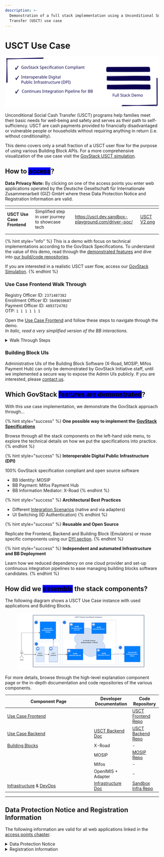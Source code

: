 ```yaml
---
description: >-
  Demonstration of a full stack implementation using a Unconditional Social Cash
  Transfer (USCT) use case
---
```


# USCT Use Case

<img src="../.gitbook/assets/file.excalidraw.svg" alt="" class="gitbook-drawing">

Unconditional Social Cash Transfer (USCT) programs help families meet their basic needs for well-being and safety and serves as their path to self-sufficiency. USCT are cash payments provided to financially disadvantaged or vulnerable people or households without requiring anything in return (i.e. without conditionality).

This demo covers only a small fraction of a USCT user flow for the purpose of using various Building Block APIs. For a more comprehensive visualization of the use case visit the [GovStack USCT simulation](https://www.govstack.global/our-offerings/govspecs/simulation/).

## How to <mark style="background-color:blue;">access</mark>?

**Data Privacy Note:** By clicking on one of the access points you enter web applications operated by the Deutsche Gesellschaft für Internationale Zusammenarbeit (GIZ) GmbH where these Data Protection Notice and Registration Information are valid.

<table data-view="cards"><thead><tr><th></th><th></th><th></th><th data-hidden data-card-target data-type="content-ref"></th><th data-hidden data-card-cover data-type="files"></th></tr></thead><tbody><tr><td><strong>USCT Use Case Frontend</strong></td><td>Simplified step in user journey to showcase tech</td><td></td><td><a href="https://usct.dev.sandbox-playground.com/driver-poc/">https://usct.dev.sandbox-playground.com/driver-poc/</a></td><td><a href="../.gitbook/assets/USCT V2.png">USCT V2.png</a></td></tr><tr><td></td><td></td><td></td><td></td><td></td></tr><tr><td></td><td></td><td></td><td></td><td></td></tr></tbody></table>

{% hint style="info" %}
This is a demo with focus on technical implementations according to the GovStack Specifications. To understand the value of this demo, read through the [demonstrated features](usct-use-case.md#which-govstack-features-are-demonstrated) and dive into [our build/code repositories](usct-use-case.md#what-do-we-use-to-build-it).

If you are interested in a realistic USCT user flow, access our [GovStack Simulation](https://www.govstack.global/our-offerings/govspecs/simulation/).
{% endhint %}

### Use Case Frontend Walk Through

Registry Officer ID: `2371487382`\
Enrollment Officer ID: `5649650687`\
Payment Officer ID: `4893724702`\
OTP: `1 1 1 1 1 1`

Open the [Use Case Frontend](https://usct.dev.sandbox-playground.com/driver-poc/) and follow these steps to navigate through the demo. \
_In italic, read a very simplified version of the BB interactions._

<details>

<summary>Walk Through Steps</summary>

1. Click "Log in with e-signet"\
   _The user gets forwarded to the UI of the Identity BB. Demonstrating UI Switching_
2. Click "Log-in here" and enter the ID `5649650687` **to log in as Enrollment Office**
3. Enter `1 1 1 1 1 1` as One Time Password (OTP)&#x20;
4. As fictional **Enrollment Officer give consent** to using essential personal information (You do not give consent to use your personal data! It is only for demonstration purposes.)\
   _The user gets forwarded back to the Use Case Frontend UI with respective role parameters<mark style="color:purple;">.</mark>_
5. Enter the "Candidate Database" and **enroll any person** to any available benefit package\
   _The user gets a list of candidates requested by the Use Case Backend from the Registry BB channeled through the Information Mediator BB._
6. After returning to the overview page, click on your profile in the top-right to **log out**\
   _The user triggers the Use Case Backend to request the Registry BB to change the enrollment status of a candidate._
7. Repeat the log in procedure with the ID `4893724702` **to log in as Payment Officer**\
   _Again, the user gets forwarded through the UI of the Identity BB._
8. Enter the "Beneficiary Database" and mark (check box) a person to **order payment**
9. Confirm Payment Order\
   _The user triggers the Use Case Backend to request the Payment BB to issue a payment order. They Payment BB returns successful execution of the payment._
10. Optional: Log in with the ID `2371487382` **to log in as Registry Officer** and **create new candidates.**

</details>

### Building Block UIs

Administrative UIs of the Building Block Software (X-Road, MOSIP, Mifos Payment Hub) can only be demonstrated by GovStack Initiative staff, until we implemented a secure way to expose the Admin UIs publicly. If you are interested, please [contact us](https://www.govstack.global/about/contact/).

## Which GovStack <mark style="background-color:blue;">features are demonstrated</mark>?

With this use case implementation, we demonstrate the GovStack approach through...

{% hint style="success" %}
**One possible way to implement the** [**GovStack Specifications**](https://govstack.gitbook.io/specification/)

Browse through all the stack components on the left-hand side menu, to explore the technical details on how we put the specifications into practice.
{% endhint %}

{% hint style="success" %}
**Interoperable Digital Public Infrastructure (DPI)**

100% GovStack specification compliant and open source software

* BB Identity: MOSIP
* BB Payment: Mifos Payment Hub
* BB Information Mediator: X-Road
{% endhint %}

{% hint style="success" %}
**Architectural Best Practices**

* Different [Integration Scenarios](https://govstack.gitbook.io/specification/architecture-and-nonfunctional-requirements/6-onboarding) (native and via adapters)
* UI Switching (ID Authentication)
{% endhint %}

{% hint style="success" %}
**Reusable and Open Source**

Replicate the Frontend, Backend and Building Block (Emulators) or reuse specific components using our [DYI section](diy/).
{% endhint %}

{% hint style="success" %}
**Independent and automated Infrastructure and BB Deployment**

Learn how we reduced dependency on one cloud provider and set-up continuous integration pipelines to ease managing building blocks software candidates.
{% endhint %}

## How did we <mark style="background-color:blue;">assemble</mark> the stack components?

The following diagram shows a USCT Use Case instance with used applications and Building Blocks.&#x20;

<figure><img src="../explore-stack/assets/usct-govstack-instance.drawio.png" alt=""><figcaption></figcaption></figure>

For more details, browse through the high-level explanation component page or the in-depth documentation and code repositories of the various components.

<table><thead><tr><th width="270.3333333333333">Component Page</th><th>Developer Documentation</th><th>Code Repository</th></tr></thead><tbody><tr><td><a href="../explore-stack/use-case-frontend.md">Use Case Frontend</a></td><td></td><td><a href="https://github.com/GovStackWorkingGroup/sandbox-playground">USCT Frontend Repo</a></td></tr><tr><td><a href="../explore-stack/use-case-backend.md">Use Case Backend</a></td><td><a href="https://github.com/GovStackWorkingGroup/sandbox-usecase-usct-backend/blob/main/docs/main.md">USCT Backend Doc</a></td><td><a href="https://github.com/GovStackWorkingGroup/sandbox-usecase-usct-backend">USCT Backend Repo</a></td></tr><tr><td><a href="../explore-stack/building-blocks/">Building Blocks</a></td><td>X-Road</td><td>-</td></tr><tr><td></td><td>MOSIP</td><td><a href="https://github.com/tf-govstack">MOSIP Repo</a></td></tr><tr><td></td><td>Mifos</td><td>-</td></tr><tr><td></td><td>OpenIMIS + Adapter</td><td>-</td></tr><tr><td><a href="../explore-stack/infrastructure.md">Infrastructure</a> &#x26; <a href="../explore-stack/devops.md">DevOps</a></td><td><a href="https://github.com/GovStackWorkingGroup/sandbox-infra/blob/main/docs/1-main.md">Infrastructure Doc</a></td><td><a href="https://github.com/GovStackWorkingGroup/sandbox-infra">Sandbox Infra Repo</a></td></tr></tbody></table>



***

## Data Protection Notice and Registration Information

The following information are valid for all web applications linked in the [access points chapter](usct-use-case.md#access-points).

<details>

<summary>Data Protection Notice</summary>

The Deutsche Gesellschaft für Internationale Zusammenarbeit (GIZ) GmbH attaches great importance to responsible and transparent management of personal data.

Below we provide users with information as to

* who they can contact at GIZ on the subject of data protection
* what data is processed when they visit the web application
* what rights they have with respect to us

**Controller and Data Protection Officer**

The responsible body for data processing is the Deutsche Gesellschaft für Internationale Zusammenarbeit (GIZ) GmbH.

Address:\
Friedrich-Ebert-Allee 32 + 36, 53113 Bonn\
Dag-Hammarskjöld-Weg 1–5, 65760 Eschborn

Contact:\
nico.lueck@giz.de

If you have specific questions about the protection of your data, please contact GIZ's data protection officer: datenschutzbeauftragte@giz.de

**General**

GIZ processes personal data exclusively in accordance with the [EU General Data Protection Regulation (GDPR)](https://eur-lex.europa.eu/legal-content/DE/TXT/PDF/?uri=CELEX:32016R0679\&qid=1527147390147\&from=EN) and the [German Federal Data Protection Act (Bundesdatenschutzgesetz, BDSG)](http://www.gesetze-im-internet.de/bdsg\_2018/index.html).\
Personal data are, for example, name, address, email addresses and user behaviour.

GIZ only processes personal data to the extent necessary. Which data is required and processed for which purpose and on what basis is largely determined by the type of service you use or the purpose for which the data is required.

**Cookies**

When you visit a web application, small text files, so-called cookies, are stored on your computer. They are used to make the online presence more user-friendly and effective overall Cookies cannot run programs or infect your computer with viruses.

The GIZ website uses cookies that are automatically deleted as soon as the browser in which the page is displayed is closed (so-called temporary cookies or session cookies). This type of cookie makes it possible to assign different requests from a browser to a session and to recognize the browser when you visit the website again (session ID).

**Collection of personal data when visiting a web application**

When visiting a [web application](usct-use-case.md#access-points), GIZ itself processes only the data that is automatically transmitted by the browser and technically required in order to display the website correctly and to ensure its stability and security. Each time a web application is accessed, the data stored includes, but is not limited to the following:&#x20;

* Date (The date on which the activity occurred.)
* Time (The time, in coordinated universal time (UTC), at which the activity occurred.)
* Server IP Address (The IP address of the server on which the log file entry was generated.)
* Method (The requested action, for example, a GET method.)
* URI Stem (The target of the action, for example, Default.htm.)
* URI Query (The query, if any that the client was trying to perform. A Universal Resource Identifier (URI) query is necessary only for dynamic pages.)
* Server Port (The server port number that is configured for the service.)
* Client IP Address (The IP address of the client that made the request.)&#x20;
* User Agent (The browser type that the client used.)
* Referrer (The site that the user last visited. This site provided a link to the current site.)
* HTTP Status (The HTTP status code.)
* Time Taken (The length of time that the action took, in milliseconds.)
* Request Body (The transmitted data for demonstration purposes (e.g. fictional person)

The data in the log file is temporary stored. The log retention time depend on amount of requests, service up time and other factors.

**Further information on the storage and transfer of data:**

GIZ is obliged to store data beyond the time of the visit in order to ensure protection against attacks on the GIZ’s internet infrastructure and the communications technology of the Federal Government (legal basis: Art. 6 (1) (e) GDPR in conjunction with Section 5 BSI Act). In the event of attacks on communications technology, this data is analyzed and used to initiate legal and criminal prosecution.

Data logged when accessing the GIZ's web applications is only transmitted to third parties if there is a legal obligation to do so or if the transmission is necessary for legal or criminal prosecution in the event of attacks on the Federal Government's communications technology. Data will not be passed on in any other cases. This data is not merged with other data sources at GIZ.

**Information on opting out**

Users who do not agree with the described processing of data cannot access the web applications. For technical reasons, opting out is not possible.

**Disclosure to third parties**

GIZ does not pass on personal data to third parties unless it is legally obliged or entitled to do so by law.

**Transfer of data to countries outside Germany**

GIZ does not transfer personal data to third countries. When using social media, the privacy policies of the respective providers apply.

**Duration of data retention**

User data will not be kept any longer than is necessary for the purpose for which it is processed or as required by law.

**IT security of user data**

GIZ accords great importance to protecting personal data. For this reason, technical and organisational security measures ensure that data is protected against accidental and intentional manipulation and unintended erasure as well as unauthorised access. These measures are updated accordingly based on technical developments and adapted continuously in line with the risks.

Visitors to the GIZ website have the right

* To obtain **information** about their data stored by us (Article 15 GDPR)
* To have their data stored by us **rectified** (Article 16 GDPR)
* To have their data stored by us **erased** (Article 17 GDPR)
* To obtain **restriction** of processing of their data stored by us (Article 18 GDPR)
* To **object** to the storage of their data if personal data are processed on the basis of the first sentence of Article 6 (1) 1 f and e GDPR (Article 21 GDPR)
* To receive their personal data in a commonly used and machine-readable format from the controller such that they can be potentially transmitted to another controller (right to **data portability**, Article 20 GDPR).
* To **withdraw** their consent to the extent that the data has been processed on the basis of consent (Article 6 (1) a GDPR). The lawfulness of the processing on the basis of the consent given remains unaffected until receipt of the withdrawal.

Users also have the right in accordance with Article 77 GDPR to **lodge a complaint with the competent data protection supervisory authority**. The competent authority is the Federal Commissioner for Data Protection and Freedom of Information ([BfDI](https://www.bfdi.bund.de/EN/Home/home\_node.html)).

</details>

<details>

<summary>Registration Information</summary>

Deutsche Gesellschaft für Internationale Zusammenarbeit (GIZ) GmbH

**Registered offices**

Bonn and Eschborn\
Germany

Friedrich-Ebert-Allee 32 + 36\
53113 Bonn\
Germany\
T +49 228 44 60-0\
F +49 228 44 60-17 66

Dag-Hammarskjöld-Weg 1 - 5\
65760 Eschborn\
Germany\
T +49 61 96 79-0\
F +49 61 96 79-11 15

E info@giz.de\
I www.giz.de

**Registered at**

Local court (Amtsgericht) Bonn, Germany: HRB 18384\
Local court (Amtsgericht) Frankfurt am Main, Germany: HRB 12394

**VAT no.**

DE 113891176

**Chairperson of the Supervisory Board**

Jochen Flasbarth, State Secretary in the Federal Ministry for Economic Cooperation and Development

**Management Board**

Thorsten Schäfer-Gümbel (Chair)\
Ingrid-Gabriela Hoven (Vice-Chair)\
Anna Sophie Herken

</details>
